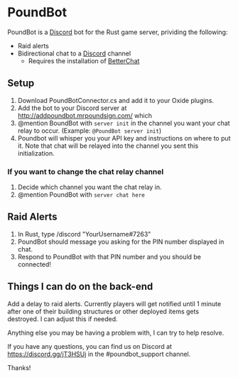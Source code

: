 # PoundBot

PoundBot is a [Discord](https://discord.gg/) bot for the Rust game server, prividing the following:

* Raid alerts
* Bidirectional chat to a [Discord](https://discord.gg/) channel
  * Requires the installation of [BetterChat](https://umod.org/plugins/better-chat)

## Setup
1. Download PoundBotConnector.cs and add it to your Oxide plugins.
2. Add the bot to your Discord server at http://addpoundbot.mrpoundsign.com/
which 
3. \@mention BoundBot with ``server init`` in the channel you want your chat relay to occur. (Example: ```@PoundBot server init```)
4. Poundbot will whisper you your API key and instructions on where to put it.
   Note that chat will be relayed into the channel you sent this initialization.

### If you want to change the chat relay channel
1. Decide which channel you want the chat relay in.
2. \@mention PoundBot with ``server chat here``

## Raid Alerts
1. In Rust, type /discord "YourUsername#7263"
2. PoundBot should message you asking for the PIN number displayed in chat.
3. Respond to PoundBot with that PIN number and you should be connected!

## Things I can do on the back-end
Add a delay to raid alerts. Currently players will get notified until 1 minute after one of their building structures or other deployed items gets destroyed. I can adjust this if needed.

Anything else you may be having a problem with, I can try to help resolve.

If you have any questions, you can find us on Discord at https://discord.gg/jT3HSUj in the #poundbot_support channel.

Thanks!
